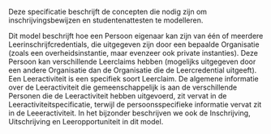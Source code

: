 Deze specificatie beschrijft de concepten die nodig zijn om inschrijvingsbewijzen 
en studentenattesten te modelleren.

Dit model beschrijft hoe een Persoon eigenaar kan zijn van één of meerdere Leerinschrijfcredentials, die uitgegeven zijn door een bepaalde Organisatie (zoals een overheidsinstantie, maar evenzeer ook private instanties). Deze Persoon kan verschillende Leerclaims hebben (mogelijks uitgegeven door een andere Organisatie dan de Organisatie die de Leercredential uitgeeft). Een Leeractiviteit is een specifiek soort Leerclaim. De algemene informatie over de Leeractiviteit die gemeenschappelijk is aan de verschillende Personen die de Leeractiviteit hebben uitgevoerd, zit vervat in de Leeractiviteitspecificatie, terwijl de persoonsspecifieke informatie vervat zit in de Leeeractiviteit. In het bijzonder beschrijven we ook de Inschrijving, Uitschrijving en Leeropportuniteit in dit model.
